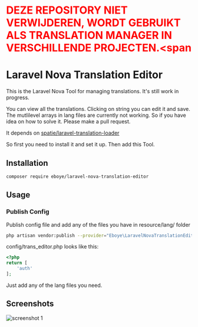 # <span style="color:red">DEZE REPOSITORY NIET VERWIJDEREN, WORDT GEBRUIKT ALS TRANSLATION MANAGER IN VERSCHILLENDE PROJECTEN.<span

# Laravel Nova Translation Editor

This is the Laravel Nova Tool for managing translations. It's still work in progress.

You can view all the translations. Clicking on string you can edit it and save. The mutlilevel arrays in lang files are currently not working. So if you have idea on how to solve it. Please make a pull request.

It depends on [spatie/laravel-translation-loader](https://github.com/spatie/laravel-translation-loader)

So first you need to install it and set it up. Then add this Tool.

## Installation

```bash
composer require eboye/laravel-nova-translation-editor
```

## Usage
### Publish Config
Publish config file and add any of the files you have in resource/lang/ folder
```bash
php artisan vendor:publish --provider="Eboye\LaravelNovaTranslationEditor\ToolServiceProvider"
```
config/trans_editor.php looks like this:

```php
<?php
return [
    'auth'
];
```

Just add any of the lang files you need.

## Screenshots

![screenshot 1](https://raw.githubusercontent.com/eboye/laravel-nova-translation-editor/master/docs/screenshot_1.png)

